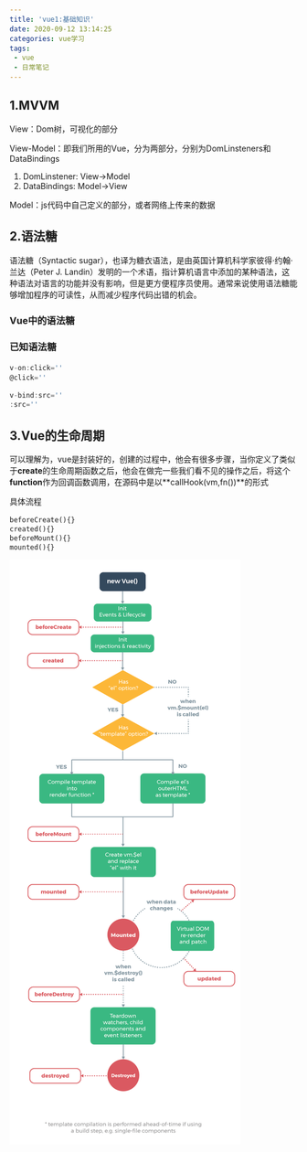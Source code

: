 ```yaml
---
title: 'vue1:基础知识'
date: 2020-09-12 13:14:25
categories: vue学习
tags:
 - vue
 - 日常笔记
---
```


## 1.MVVM

View：Dom树，可视化的部分

View-Model：即我们所用的Vue，分为两部分，分别为DomLinsteners和DataBindings

1. DomLinstener: View->Model
2. DataBindings: Model->View

Model：js代码中自己定义的部分，或者网络上传来的数据

## 2.语法糖

语法糖（Syntactic sugar），也译为糖衣语法，是由英国计算机科学家彼得·约翰·兰达（Peter J. Landin）发明的一个术语，指计算机语言中添加的某种语法，这种语法对语言的功能并没有影响，但是更方便程序员使用。通常来说使用语法糖能够增加程序的可读性，从而减少程序代码出错的机会。



### Vue中的语法糖

### 已知语法糖

```javascript
v-on:click=''
@click=''
```

```javascript
v-bind:src=''
:src=''
```

## 3.Vue的生命周期

 可以理解为，vue是封装好的，创建的过程中，他会有很多步骤，当你定义了类似于**create**的生命周期函数之后，他会在做完一些我们看不见的操作之后，将这个**function**作为回调函数调用，在源码中是以**callHook(vm,fn())**的形式

具体流程

```
beforeCreate(){}
created(){}
beforeMount(){}
mounted(){}
```

![Vue 实例生命周期](vue1-基础知识/lifecycle.png)